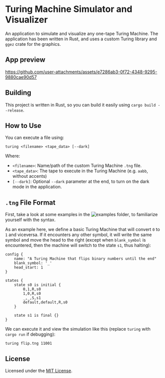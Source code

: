 # Turing Machine Simulator and Visualizer
An application to simulate and visualize any one-tape Turing Machine. The application has been written in Rust, and uses a custom Turing library and `ggez` crate for the graphics.

## App preview
https://github.com/user-attachments/assets/e7286ab3-0f72-4348-9295-9880cae90d57

## Building
This project is written in Rust, so you can build it easily using `cargo build --release`.

## How to Use
You can execute a file using:
```
turing <filename> <tape_data> [--dark]
```
Where:
- `<filename>`: Name/path of the custom Turing Machine `.tng` file.
- `<tape_data>`: The tape to execute in the Turing Machine (e.g. `aabb`, without accents)
- `[--dark]`: Optional `--dark` parameter at the end, to turn on the dark mode in the application.

## `.tng` File Format
First, take a look at some examples in the ![examples folder](./examples/), to familiarize yourself with the syntax.

As an example here, we define a basic Turing Machine that will convert `0` to `1` and viceversa. If it encounters any other symbol, it will write the same symbol and move the head to the right (except when `blank_symbol` is encountered, then the machine will switch to the state `s1`, thus halting):
```
config {
    name: "A Turing Machine that flips binary numbers until the end"
    blank_symbol: '_'
    head_start: 1
}

states {
    state s0 is initial {
        0,1,R,s0
        1,0,R,s0
        _,_,S,s1
        default,default,R,s0
    }

    state s1 is final {}
}
```

We can execute it and view the simulation like this (replace `turing` with `cargo run` if debugging):
```
turing flip.tng 11001
```

## License
Licensed under the [MIT License](LICENSE.md).
